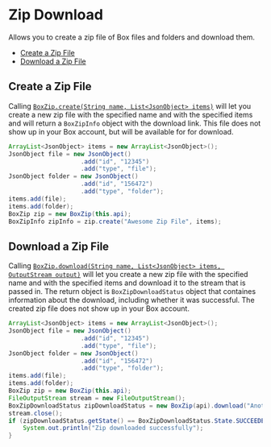 Zip Download
======

Allows you to create a zip file of Box files and folders and download them.

<!-- START doctoc generated TOC please keep comment here to allow auto update -->
<!-- DON'T EDIT THIS SECTION, INSTEAD RE-RUN doctoc TO UPDATE -->


- [Create a Zip File](#create-a-zip-file)
- [Download a Zip File](#download-a-zip-file)

<!-- END doctoc generated TOC please keep comment here to allow auto update -->

Create a Zip File
---------------

Calling [`BoxZip.create(String name, List<JsonObject> items)`][create-a-zip-file] will let you create a new zip file with the specified name and 
with the specified items and will return a `BoxZipInfo` object with the download link. This file does not show up in your Box account, but will be available for 
for download.

```java
ArrayList<JsonObject> items = new ArrayList<JsonObject>();
JsonObject file = new JsonObject()
                    .add("id", "12345")
                    .add("type", "file");
JsonObject folder = new JsonObject()
                    .add("id", "156472")
                    .add("type", "folder");
items.add(file);
items.add(folder);
BoxZip zip = new BoxZip(this.api);
BoxZipInfo zipInfo = zip.create("Awesome Zip File", items);
```

[create-a-zip-file]: http://opensource.box.com/box-java-sdk/javadoc/com/box/sdk/BoxZip.html

Download a Zip File
------------

Calling [`BoxZip.download(String name, List<JsonObject> items, OutputStream output)`][download-a-zip-file] will let you create a new zip file 
with the specified name and with the specified items and download it to the stream that is passed in. The return object is `BoxZipDownloadStatus` 
object that containes information about the download, including whether it was successful. The created zip file does not show up in your Box account.

```java
ArrayList<JsonObject> items = new ArrayList<JsonObject>();
JsonObject file = new JsonObject()
                    .add("id", "12345")
                    .add("type", "file");
JsonObject folder = new JsonObject()
                    .add("id", "156472")
                    .add("type", "folder");
items.add(file);
items.add(folder);
BoxZip zip = new BoxZip(this.api);
FileOutputStream stream = new FileOutputStream();
BoxZipDownloadStatus zipDownloadStatus = new BoxZip(api).download("Another Awesome Zip File", items, stream);
stream.close();
if (zipDownloadStatus.getState() == BoxZipDownloadStatus.State.SUCCEEDED) {
    System.out.println("Zip downloaded successfully");
}
```

[download-a-zip-file]: http://opensource.box.com/box-java-sdk/javadoc/com/box/sdk/BoxZip.html
